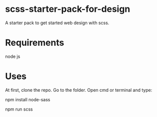 # scss-starter-pack-for-design
A starter pack to get started web design with scss.

# Requirements
node js

# Uses
At first, clone the repo. Go to the folder. Open cmd or terminal and type: 

npm install node-sass

npm run scss
